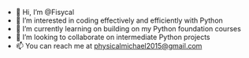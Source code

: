 - 👋 Hi, I’m @Fisycal
- 👀 I’m interested in coding effectively and efficiently with Python
- 🌱 I’m currently learning on building on my Python foundation courses
- 💞️ I’m looking to collaborate on intermediate Python projects
- 📫 You can reach me at physicalmichael2015@gmail.com

<!---
Fisycal/Fisycal is a ✨ special ✨ repository because its `README.md` (this file) appears on your GitHub profile.
You can click the Preview link to take a look at your changes.
--->

